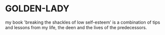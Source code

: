 # GOLDEN-LADY
my book 'breaking the shackles of low self-esteem' is a combination of tips and lessons from my life, the deen and the lives of the predecessors. 
